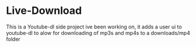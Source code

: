 # Live-Download
This is a Youtube-dl side project ive been working on, it adds a user ui to youtube-dl to alow for downloading of mp3s and mp4s to a downloads/mp4 folder
